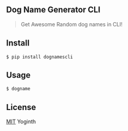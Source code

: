 ## Dog Name Generator CLI

> Get Awesome Random dog names in CLI!

## Install

```
$ pip install dognamescli
```

## Usage

```
$ dogname
```

## License

[MIT][license] Yoginth

[LICENSE]: https://mit.yoginth.com
